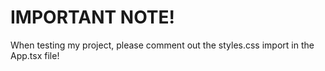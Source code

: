 # IMPORTANT NOTE!
When testing my project, please comment out the styles.css import in the App.tsx file!
